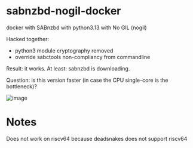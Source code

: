 # sabnzbd-nogil-docker
docker with SABnzbd with python3.13 with No GIL (nogil)

Hacked together:
- python3 module cryptography removed
- override sabctools non-compliancy from commandline

Result: it works. At least: sabnzbd is downloading. 

Question: is this version faster (in case the CPU single-core is the bottleneck)?

![image](https://github.com/user-attachments/assets/9ed67913-c0af-4897-9ba7-50880b717463)

# Notes

Does not work on riscv64 because deadsnakes does not support riscv64
